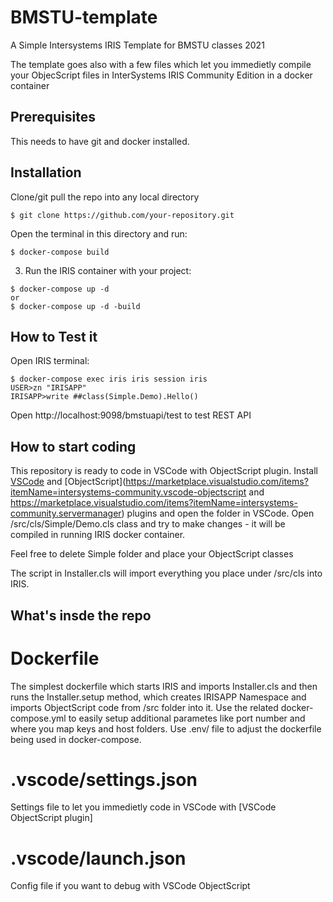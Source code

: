 # BMSTU-template

А Simple Intersystems IRIS Template for BMSTU classes 2021


The template goes also with a few files which let you immedietly compile your ObjecScript files in InterSystems IRIS Community Edition in a docker container


## Prerequisites
This needs to have git and docker installed.

## Installation 

Clone/git pull the repo into any local directory

```
$ git clone https://github.com/your-repository.git
```

Open the terminal in this directory and run:

```
$ docker-compose build
```

3. Run the IRIS container with your project:

```
$ docker-compose up -d
or 
$ docker-compose up -d -build
```

## How to Test it

Open IRIS terminal:

```
$ docker-compose exec iris iris session iris
USER>zn "IRISAPP"
IRISAPP>write ##class(Simple.Demo).Hello()
```

Open http://localhost:9098/bmstuapi/test to test REST API

## How to start coding
This repository is ready to code in VSCode with ObjectScript plugin.
Install [VSCode](https://code.visualstudio.com/) and [ObjectScript](https://marketplace.visualstudio.com/items?itemName=intersystems-community.vscode-objectscript and https://marketplace.visualstudio.com/items?itemName=intersystems-community.servermanager) plugins and open the folder in VSCode.
Open /src/cls/Simple/Demo.cls class and try to make changes - it will be compiled in running IRIS docker container.

Feel free to delete Simple folder and place your ObjectScript classes 

The script in Installer.cls will import everything you place under /src/cls into IRIS.

## What's insde the repo

# Dockerfile

The simplest dockerfile which starts IRIS and imports Installer.cls and then runs the Installer.setup method, which creates IRISAPP Namespace and imports ObjectScript code from /src folder into it.
Use the related docker-compose.yml to easily setup additional parametes like port number and where you map keys and host folders.
Use .env/ file to adjust the dockerfile being used in docker-compose.

# .vscode/settings.json

Settings file to let you immedietly code in VSCode with [VSCode ObjectScript plugin]

# .vscode/launch.json
Config file if you want to debug with VSCode ObjectScript
